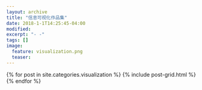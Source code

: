 ```yaml
---
layout: archive
title: "信息可视化作品集"
date: 2018-1-1T14:25:45-04:00
modified:
excerpt: "- -"
tags: []
image: 
  feature: visualization.png
  teaser:
---
```



<div class="tiles">
{% for post in site.categories.visualization %}
  {% include post-grid.html %}
{% endfor %}
</div><!-- /.tiles 把所有categories 有 visualization 的列出来-->